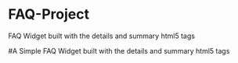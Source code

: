 # FAQ-Project
FAQ Widget built with the details and summary html5 tags

#A Simple FAQ Widget built with the details and summary html5 tags

